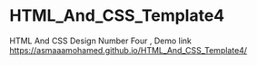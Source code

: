 # HTML_And_CSS_Template4
HTML And CSS Design Number Four , Demo link https://asmaaamohamed.github.io/HTML_And_CSS_Template4/
